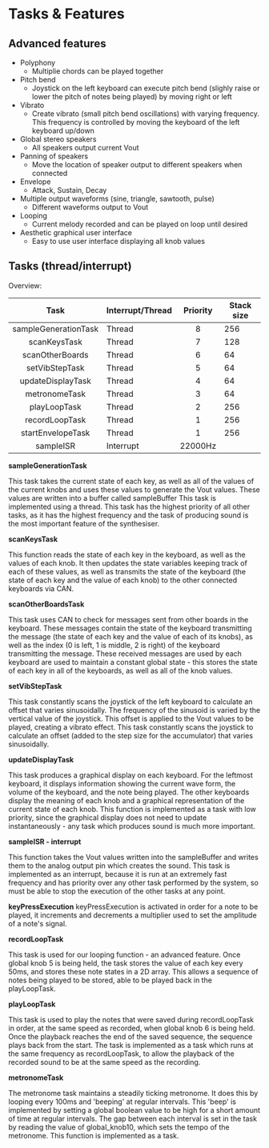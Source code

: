 # Tasks & Features

## Advanced features 

- Polyphony
  - Multiplie chords can be played together   
- Pitch bend
  - Joystick on the left keyboard can execute pitch bend (slighly raise or lower the pitch of notes being played) by moving right or left
- Vibrato
  - Create vibrato (small pitch bend oscillations) with varying frequency. This frequency is controlled by moving the keyboard of the left keyboard up/down
- Global stereo speakers
  - All speakers output current Vout
- Panning of speakers
  - Move the location of speaker output to different speakers when connected 
- Envelope
  - Attack, Sustain, Decay 
- Multiple output waveforms (sine, triangle, sawtooth, pulse)
  - Different waveforms output to Vout 
- Looping
  - Current melody recorded and can be played on loop until desired 
- Aesthetic graphical user interface
  - Easy to use user interface displaying all knob values 

## Tasks (thread/interrupt)
Overview: 

|         Task         | Interrupt/Thread | Priority | Stack size |
|:--------------------:|------------------|:--------:|------------|
| sampleGenerationTask | Thread           |     8    | 256        |
|     scanKeysTask     | Thread           |     7    | 128        |
| scanOtherBoards      | Thread           | 6        | 64         |
| setVibStepTask       | Thread           | 5        | 64         |
|   updateDisplayTask  | Thread           |     4    | 64         |
| metronomeTask        | Thread           | 3        | 64         |
| playLoopTask         | Thread           | 2        | 256        |
|    recordLoopTask    | Thread           |     1    | 256        |
| startEnvelopeTask    | Thread           | 1        | 256        |
|       sampleISR      | Interrupt        |  22000Hz |            |

**sampleGenerationTask**

This task takes the current state of each key, as well as all of the values of the current knobs and uses these values to generate the Vout values. These values are written into a buffer called sampleBuffer This task is implemented using a thread. This task has the highest priority of all other tasks, as it has the highest frequency and the task of producing sound is the most important feature of the synthesiser.

**scanKeysTask**

This function reads the state of each key in the keyboard, as well as the values of each knob. It then updates the state variables keeping track of each of these values, as well as transmits the state of the keyboard (the state of each key and the value of each knob) to the other connected keyboards via CAN. 

**scanOtherBoardsTask**

This task uses CAN to check for messages sent from other boards in the keyboard. These messages contain the state of the keyboard transmitting the message (the state of each key and the value of each of its knobs), as well as the index (0 is left, 1 is middle, 2 is right) of the keyboard transmitting the message. These received messages are used by each keyboard are used to maintain a constant global state - this stores the state of each key in all of the keyboards, as well as all of the knob values.

**setVibStepTask**

This task constantly scans the joystick of the left keyboard to calculate an offset that varies sinusoidally. The frequency of the sinusoid is varied by the vertical value of the joystick. This offset is applied to the Vout values to be played, creating a vibrato effect.
This task constantly scans the joystick to calculate an offset (added to the step size for the accumulator) that varies sinusoidally.

**updateDisplayTask**

This task produces a graphical display on each keyboard. For the leftmost keyboard, it displays information showing the current wave form, the volume of the keyboard, and the note being played. The other keyboards display the meaning of each knob and a graphical representation of the current state of each knob. This function is implemented as a task with low priority, since the graphical display does not need to update instantaneously - any task which produces sound is much more important.

**sampleISR - interrupt**

This function takes the Vout values written into the sampleBuffer and writes them to the analog output pin which creates the sound. This task is implemented as an interrupt, because it is run at an extremely fast frequency and has priority over any other task performed by the system, so must be able to stop the execution of the other tasks at any point.


**keyPressExecution**
keyPressExecution is activated in order for a note to be played, it increments and decrements a multiplier used to set the amplitude of a note's signal.


**recordLoopTask**

This task is used for our looping function - an advanced feature. Once global knob 5 is being held, the task stores the value of each key every 50ms, and stores these note states in a 2D array. This allows a sequence of notes being played to be stored, able to be played back in the playLoopTask.


**playLoopTask**

This task is used to play the notes that were saved during recordLoopTask in order, at the same speed as recorded, when global knob 6 is being held. Once the playback reaches the end of the saved sequence, the sequence plays back from the start. The task is implemented as a task which runs at the same frequency as recordLoopTask, to allow the playback of the recorded sound to be at the same speed as the recording.



**metronomeTask**
 
The metronome task maintains a steadily ticking metronome. It does this by looping every 100ms and 'beeping' at regular intervals. This 'beep' is implemented by setting a global boolean value to be high for a short amount of time at regular intervals. The gap between each interval is set in the task by reading the value of global_knob10, which sets the tempo of the metronome. This function is implemented as a task.
